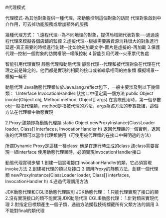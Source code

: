 #代理模式

代理模式-為其他對象提供一種代理，來動態控制這個對象的訪問
代理對象啟到中介作用，可去掉功能服務或增加額外的服務

幾種代理方式：
1.遠程代理--為不同地理的對象，提供局域網代表對象---通過遠程代理來模擬各個店鋪的監控
2.虛擬代理--根據需要將資源消耗很大的對象進行延遲-真正需要的時候進行創建--比如說先加載文字-圖片是虛擬的-再加載
3.保護代理--控制一個對象的訪問權限--權限控制
4.智能引用代理--火車票代售處

智能引用代理實現
靜態代理和動態代理
靜態代理--代理和被代理對象在代理在代理之前是確定的，他們都是實現的相同的接口或者繼承相同的抽象類
模擬場景--模擬一輛車


動態代理
Java動態代理類位於Java.lang.reflect包下，一般主要涉及到以下幾個類：
1.Interface InvocationHandler:該接口中僅定義一個方法
public Object invoke(Object obj, Method method, Object[] args)
在實際應用時，第一個參數obj一般指代理類，method是指被代理的方法，args為該方法的參數數組，這個方法在代理類中動態實現

2.Proxy:該類即為動態代理類
static Object newProxyInstance(ClassLoader loader, Class[] interfaces, InvocationHandler h)
返回代理類的一個實例，返回後的代理類可以當作代理類使用（可使用被代理類的在接口中聲明過的方法）

所謂Dynamic Proxy是這樣一種class:
他是在運行時生成的class
該class需要實現一組interface
使用動態代理類時，必須實現InvocationHandler接口

動態代理實現步驟
1.創建一個實現接口InvocationHandler的類，它必須實現invoke方法
2.創建被代理的類以及接口
3.調用Proxy的靜態方法，創建一個代理類
newProxyInstance(ClassLoader loader, Class[] interfaces, InvocationHandler h)
4.通過代理調用方法

JDK動態代理和CGLIB動態代理區別
JDK動態代理：
    1.只能代理實現了接口的類
    2.沒有實現接口的類不能實現JDK動態代理
CGLIB動態代理：
    1.針對類來實現代理
    2.對指定目標類產生一個子類，通過方法攔截技術攔截所有父類方法的調用
    3.不能對final的類代理
